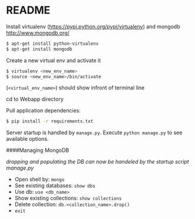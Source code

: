 # README
Install virtualenv (https://pypi.python.org/pypi/virtualenv)
and mongodb http://www.mongodb.org/ 

```sh
$ apt-get install python-virtualenv
$ apt-get install mongodb
```

Create a new virtual env and activate it  
```sh
$ virtualenv <new_env_name>
$ source <new_env_name>/bin/activate
```
(`<virtual_env_name>`) should show infront of terminal line

cd to Webapp directory

Pull application dependencies: 
```sh
$ pip install -r requirements.txt
```
Server startup is handled by `manage.py`.
Execute `python manage.py` to see available options.

####Managing MongoDB

*dropping and populating the DB can now be handeled by the startup script manage.py*


- Open shell by: `mongo`
- See existing databases: `show dbs`
- Use db: `use <db_name>`
- Show existing collections: `show collections`
- Delete collection: `db.<collection_name>.drop()`
- `exit`
